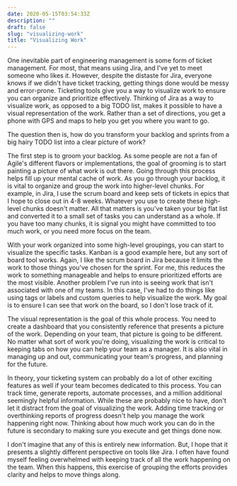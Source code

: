 ```yaml
---
date: 2020-05-15T03:54:33Z
description: ""
draft: false
slug: "visualizing-work"
title: "Visualizing Work"
---
```


One inevitable part of engineering management is some form of ticket management. For most, that means using Jira, and I've yet to meet someone who likes it. However, despite the distaste for Jira, everyone knows if we didn't have ticket tracking, getting things done would be messy and error-prone. Ticketing tools give you a way to visualize work to ensure you can organize and prioritize effectively. Thinking of Jira as a way to visualize work, as opposed to a big TODO list, makes it possible to have a visual representation of the work. Rather than a set of directions, you get a phone with GPS and maps to help you get you where you want to go.

The question then is, how do you transform your backlog and sprints from a big hairy TODO list into a clear picture of work?

The first step is to groom your backlog. As some people are not a fan of Agile's different flavors or implementations, the goal of grooming is to start painting a picture of what work is out there. Going through this process helps fill up your mental cache of work. As you go through your backlog, it is vital to organize and group the work into higher-level chunks. For example, in Jira, I use the scrum board and keep sets of tickets in epics that I hope to close out in 4-8 weeks. Whatever you use to create these high-level chunks doesn't matter. All that matters is you've taken your big flat list and converted it to a small set of tasks you can understand as a whole. If you have too many chunks, it is signal you might have committed to too much work, or you need more focus on the team.

With your work organized into some high-level groupings, you can start to visualize the specific tasks. Kanban is a good example here, but any sort of board tool works. Again, I like the scrum board in Jira because it limits the work to those things you've chosen for the sprint. For me, this reduces the work to something manageable and helps to ensure prioritized efforts are the most visible. Another problem I've run into is seeing work that isn't associated with one of my teams. In this case, I've had to do things like using tags or labels and custom queries to help visualize the work. My goal is to ensure I can see that work on the board, so I don't lose track of it.

The visual representation is the goal of this whole process. You need to create a dashboard that you consistently reference that presents a picture of the work. Depending on your team, that picture is going to be different. No matter what sort of work you're doing, visualizing the work is critical to keeping tabs on how you can help your team as a manager. It is also vital in managing up and out, communicating your team's progress, and planning for the future.

In theory, your ticketing system can probably do a lot of other exciting features as well if your team becomes dedicated to this process. You can track time, generate reports, automate processes, and a million additional seemingly helpful information. While these are probably nice to have, don't let it distract from the goal of visualizing the work. Adding time tracking or overthinking reports of progress doesn't help you manage the work happening right now. Thinking about how much work you can do in the future is secondary to making sure you execute and get things done now.

I don't imagine that any of this is entirely new information. But, I hope that it presents a slightly different perspective on tools like Jira. I often have found myself feeling overwhelmed with keeping track of all the work happening on the team. When this happens, this exercise of grouping the efforts provides clarity and helps to move things along.
